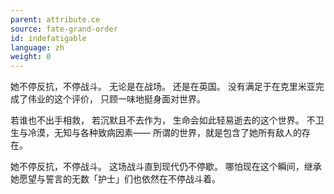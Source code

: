 ```yaml
---
parent: attribute.ce
source: fate-grand-order
id: indefatigable
language: zh
weight: 0
---
```


她不停反抗，不停战斗。
无论是在战场。
还是在英国。
没有满足于在克里米亚完成了伟业的这个评价，
只顾一味地挺身面对世界。

若谁也不出手相救，
若沉默且不去作为，
生命会如此轻易逝去的这个世界。
不卫生与冷漠，无知与各种致病因素——
所谓的世界，就是包含了她所有敌人的存在。

她不停反抗，不停战斗。
这场战斗直到现代仍不停歇。
哪怕现在这个瞬间，继承她愿望与誓言的无数「护士」们也依然在不停战斗着。

